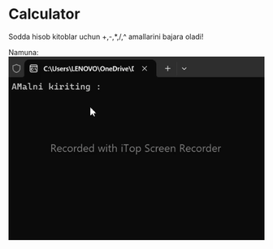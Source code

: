 # Calculator
Sodda hisob kitoblar uchun 
+,-,*,/,^ amallarini bajara oladi!


Namuna:
![Alt text](20240319_055935_edit1-ezgif.com-video-to-gif-converter.gif)